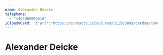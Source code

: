 ```yaml
---
name: Alexander Deicke
telephone:
  - "+494089099616"
iCloudVCard: '{"url":"https://contacts.icloud.com/311500889/carddavhome/card/91128866-DC04-4EF4-98BF-5D59A8B45CEB.vcf","etag":"\"kmfhask6\"","data":"BEGIN:VCARD\r\nVERSION:3.0\r\nFN:\r\nN:Deicke;Alexander;;;\r\nUID:B4076D3B-B82E-4F7C-9D48-2D9E5A751831\r\nPRODID:-//Apple Inc.//iOS 11.2.5//EN\r\nREV:2025-04-03T22:18:00Z\r\nORG:;\r\nTEL:+494089099616\r\nEND:VCARD"}'
---
```

# Alexander Deicke